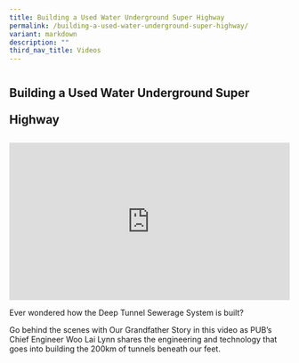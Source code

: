 ```yaml
---
title: Building a Used Water Underground Super Highway
permalink: /building-a-used-water-underground-super-highway/
variant: markdown
description: ""
third_nav_title: Videos
---
```

<h2 style="line-height: 3rem;">Building a Used Water Underground Super Highway</h2>
<p></p>
<div style="position: relative; width: 100%; padding-bottom: 56.2%; height: 0; overflow: hidden;">
<iframe allow="autoplay; clipboard-write; encrypted-media; picture-in-picture; web-share" allowfullscreen="true" frameborder="0" scrolling="no" style="border: none; overflow: hidden; position: absolute; top: 0; left: 0; width: 100%; height: 100%;" src="https://www.facebook.com/plugins/video.php?height=314&amp;href=https%3A%2F%2Fwww.facebook.com%2Fourgrandfatherstory%2Fvideos%2F332091059953617%2F&amp;show_text=false&amp;width=560&amp;t=0"></iframe>
</div>
<p>Ever wondered how the Deep Tunnel Sewerage System is built?</p>
<p>Go behind the scenes with Our Grandfather Story in this video as PUB’s Chief Engineer Woo Lai Lynn shares the engineering and technology that goes into building the 200km of tunnels beneath our feet. </p>
